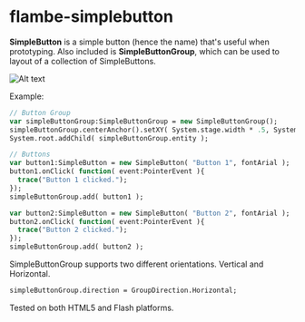 flambe-simplebutton
===================

**SimpleButton** is a simple button (hence the name) that's useful when prototyping.
Also included is **SimpleButtonGroup**, which can be used to layout of a collection of SimpleButtons.

![Alt text](http://s27.postimg.org/mrv1naucj/simplebutton.jpg "Example" )

Example:
```haxe
// Button Group
var simpleButtonGroup:SimpleButtonGroup = new SimpleButtonGroup();   
simpleButtonGroup.centerAnchor().setXY( System.stage.width * .5, System.stage.height * .5 );
System.root.addChild( simpleButtonGroup.entity );

// Buttons
var button1:SimpleButton = new SimpleButton( "Button 1", fontArial );
button1.onClick( function( event:PointerEvent ){
  trace("Button 1 clicked.");
});
simpleButtonGroup.add( button1 );

var button2:SimpleButton = new SimpleButton( "Button 2", fontArial );
button2.onClick( function( event:PointerEvent ){
  trace("Button 2 clicked.");
});
simpleButtonGroup.add( button2 );
```

SimpleButtonGroup supports two different orientations. Vertical and Horizontal.
```haxe
simpleButtonGroup.direction = GroupDirection.Horizontal;
```

Tested on both HTML5 and Flash platforms.
